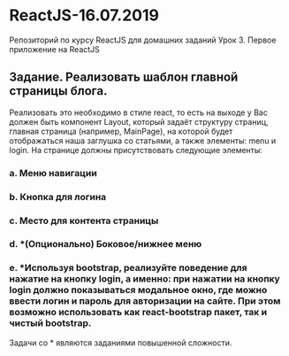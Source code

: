 # ReactJS-16.07.2019
Репозиторий по курсу ReactJS для домашних заданий
Урок 3. Первое приложение на ReactJS

## Задание. Реализовать шаблон главной страницы блога. 
Реализовать это необходимо в стиле react, то есть на выходе 
у Вас должен быть компонент Layout, который задаёт структуру страниц, главная страница (например, MainPage), 
на которой будет отображаться наша заглушка со статьями, а также элементы: menu и login.
На странице должны присутствовать следующие элементы:
### a. Меню навигации
### b. Кнопка для логина
### c. Место для контента страницы
### d. *(Опционально) Боковое/нижнее меню
### e. *Используя bootstrap, реализуйте поведение для нажатие на кнопку login, а именно: при нажатии на кнопку login должно показываться модальное окно, где можно ввести логин и пароль для авторизации на сайте. При этом возможно использовать как react-bootstrap пакет, так и чистый bootstrap.

Задачи со * являются заданиями повышенной сложности.



